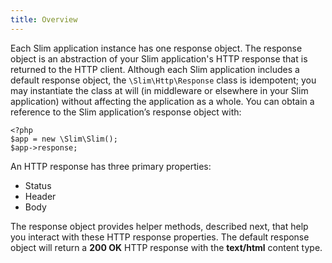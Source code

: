 ```yaml
---
title: Overview
---
```

Each Slim application instance has one response object. The response object is an abstraction of your Slim application's
HTTP response that is returned to the HTTP client. Although each Slim application includes a default response object,
the `\Slim\Http\Response` class is idempotent; you may instantiate the class at will (in middleware or elsewhere in
your Slim application) without affecting the application as a whole. You can obtain a reference to the Slim
application’s response object with:

    <?php
    $app = new \Slim\Slim();
    $app->response;

An HTTP response has three primary properties:

* Status
* Header
* Body

The response object provides helper methods, described next, that help you interact with these HTTP response
properties. The default response object will return a **200 OK** HTTP response with the **text/html** content type.
